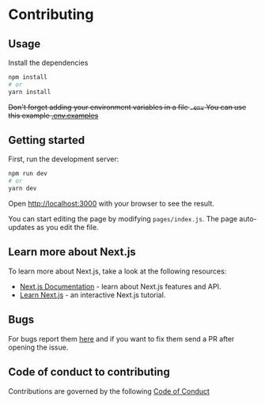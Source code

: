 # Contributing

## Usage

Install the dependencies

```bash
npm install
# or
yarn install
```

~~Don't forget adding your environment variables in a file `.env`
You can use this example [.env.examples](/.env.examples)~~

## Getting started

First, run the development server:

```bash
npm run dev
# or
yarn dev
```

Open [http://localhost:3000](http://localhost:3000) with your browser to see the result.

You can start editing the page by modifying `pages/index.js`. The page auto-updates as you edit the file.

## Learn more about Next.js

To learn more about Next.js, take a look at the following resources:

- [Next.js Documentation](https://nextjs.org/docs) - learn about Next.js features and API.
- [Learn Next.js](https://nextjs.org/learn) - an interactive Next.js tutorial.

## Bugs

For bugs report them [here](https://github.com/opentech-pe/opentech.pe/issues/new?labels=bug&template=bug_report.md) and if you want to fix them send a PR after opening the issue.

## Code of conduct to contributing

Contributions are governed by the following [Code of Conduct](/CODE_OF_CONDUCT_TO_CONTRIBUTING.md)
